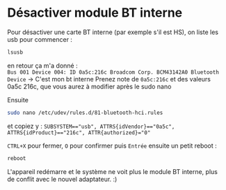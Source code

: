 # Désactiver module BT interne

Pour désactiver une carte BT interne (par exemple s'il est HS), on liste les usb pour commencer :

```bash
lsusb
```

en retour ça m'a donné :  
`Bus 001 Device 004: ID 0a5c:216c Broadcom Corp. BCM43142A0 Bluetooth Device`
-> C'est mon bt interne
Prenez note de `0a5c:216c` et des valeurs 0a5c 216c, que vous aurez à modifier après le sudo nano

Ensuite

```bash
sudo nano /etc/udev/rules.d/81-bluetooth-hci.rules
```

et copiez y :
`SUBSYSTEM=="usb", ATTRS{idVendor}=="0a5c", ATTRS{idProduct}=="216c", ATTR{authorized}="0"`

`CTRL+X` pour fermer, `O` pour confirmer puis `Entrée`
ensuite un petit reboot :

```bash
reboot
```

L'appareil redémarre et le système ne voit plus le module BT interne, plus de conflit avec le nouvel adaptateur. :)
